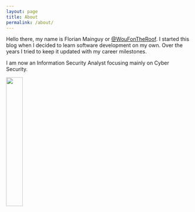 ```yaml
---
layout: page
title: About
permalink: /about/
---
```

Hello there, my name is Florian Mainguy or <a href="https://twitter.com/WouFonTheRooF">@WouFonTheRoof</a>. I started this blog when I decided to learn software development on my own. Over the years I tried to keep it updated with my career milestones.

I am now an Information Security Analyst focusing mainly on Cyber Security.

<div class="wraptocenter">
    <img src="{{site.baseurl}}/assets/moi.jpg" style="min-width:0;max-width:100%;width:30%;box-shadow:0;margin-left:0%;">
</div>